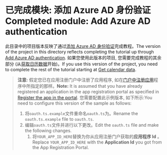 # <a name="completed-module-add-azure-ad-authentication"></a><span data-ttu-id="5a20a-101">已完成模块: 添加 Azure AD 身份验证</span><span class="sxs-lookup"><span data-stu-id="5a20a-101">Completed module: Add Azure AD authentication</span></span>

<span data-ttu-id="5a20a-102">此目录中的项目版本反映了通过[添加 Azure AD 身份验证](https://docs.microsoft.com/graph/training/angular-tutorial?tutorial-step=3)完成教程。</span><span class="sxs-lookup"><span data-stu-id="5a20a-102">The version of the project in this directory reflects completing the tutorial up through [Add Azure AD authentication](https://docs.microsoft.com/graph/training/angular-tutorial?tutorial-step=3).</span></span> <span data-ttu-id="5a20a-103">如果您使用此版本的项目, 您需要完成教程的其余部分 (从[获取日历数据](https://docs.microsoft.com/graph/training/angular-tutorial?tutorial-step=4)开始)。</span><span class="sxs-lookup"><span data-stu-id="5a20a-103">If you use this version of the project, you need to complete the rest of the tutorial starting at [Get calendar data](https://docs.microsoft.com/graph/training/angular-tutorial?tutorial-step=4).</span></span>

> <span data-ttu-id="5a20a-104">**注意:** 假定您已在应用注册门户中注册了应用程序, 如在[门户中注册应用](https://docs.microsoft.com/graph/training/angular-tutorial?tutorial-step=2)程序中所指定的那样。</span><span class="sxs-lookup"><span data-stu-id="5a20a-104">**Note:** It is assumed that you have already registered an application in the app registration portal as specified in [Register the app in the portal](https://docs.microsoft.com/graph/training/angular-tutorial?tutorial-step=2).</span></span> <span data-ttu-id="5a20a-105">您需要配置此示例版本, 如下所示:</span><span class="sxs-lookup"><span data-stu-id="5a20a-105">You need to configure this version of the sample as follows:</span></span>
>
> 1. <span data-ttu-id="5a20a-106">将`oauth.ts.example`文件重命名`oauth.ts`为。</span><span class="sxs-lookup"><span data-stu-id="5a20a-106">Rename the `oauth.ts.example` file to `oauth.ts`.</span></span>
> 1. <span data-ttu-id="5a20a-107">编辑`oauth.ts`文件并进行以下更改。</span><span class="sxs-lookup"><span data-stu-id="5a20a-107">Edit the `oauth.ts` file and make the following changes.</span></span>
>     1. <span data-ttu-id="5a20a-108">将`YOUR_APP_ID_HERE`替换为你从应用注册门户获取的**应用程序 Id** 。</span><span class="sxs-lookup"><span data-stu-id="5a20a-108">Replace `YOUR_APP_ID_HERE` with the **Application Id** you got from the App Registration Portal.</span></span>